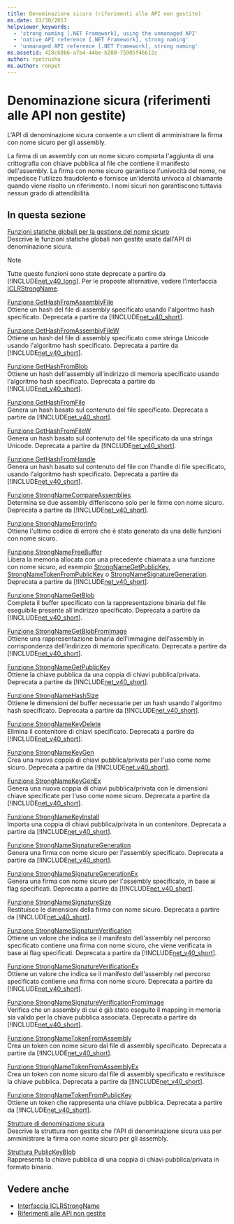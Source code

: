 ```yaml
---
title: Denominazione sicura (riferimenti alle API non gestite)
ms.date: 03/30/2017
helpviewer_keywords:
  - 'strong naming [.NET Framework], using the unmanaged API'
  - 'native API reference [.NET Framework], strong naming'
  - 'unmanaged API reference [.NET Framework], strong naming'
ms.assetid: 428c68b6-a7b4-44be-b280-75905f46612c
author: rpetrusha
ms.author: ronpet
---
```

# <a name="strong-naming-unmanaged-api-reference"></a>Denominazione sicura (riferimenti alle API non gestite)
L'API di denominazione sicura consente a un client di amministrare la firma con nome sicuro per gli assembly.  
  
 La firma di un assembly con un nome sicuro comporta l'aggiunta di una crittografia con chiave pubblica al file che contiene il manifesto dell'assembly. La firma con nome sicuro garantisce l'univocità del nome, ne impedisce l'utilizzo fraudolento e fornisce un'identità univoca al chiamante quando viene risolto un riferimento. I nomi sicuri non garantiscono tuttavia nessun grado di attendibilità.  
  
## <a name="in-this-section"></a>In questa sezione  
 [Funzioni statiche globali per la gestione del nome sicuro](https://msdn.microsoft.com/library/efa715df-e8cc-48f2-9ec4-26586f0dc8d0)  
 Descrive le funzioni statiche globali non gestite usate dall'API di denominazione sicura.  
  
> [!NOTE]
>  Tutte queste funzioni sono state deprecate a partire da [!INCLUDE[net_v40_long](../../../../includes/net-v40-long-md.md)]. Per le proposte alternative, vedere l'interfaccia [ICLRStrongName](../../../../docs/framework/unmanaged-api/hosting/iclrstrongname-interface.md).  
  
 [Funzione GetHashFromAssemblyFile](../../../../docs/framework/unmanaged-api/strong-naming/gethashfromassemblyfile-function.md)  
 Ottiene un hash del file di assembly specificato usando l'algoritmo hash specificato. Deprecata a partire da [!INCLUDE[net_v40_short](../../../../includes/net-v40-short-md.md)].  
  
 [Funzione GetHashFromAssemblyFileW](../../../../docs/framework/unmanaged-api/strong-naming/gethashfromassemblyfilew-function.md)  
 Ottiene un hash del file di assembly specificato come stringa Unicode usando l'algoritmo hash specificato. Deprecata a partire da [!INCLUDE[net_v40_short](../../../../includes/net-v40-short-md.md)].  
  
 [Funzione GetHashFromBlob](../../../../docs/framework/unmanaged-api/strong-naming/gethashfromblob-function.md)  
 Ottiene un hash dell'assembly all'indirizzo di memoria specificato usando l'algoritmo hash specificato. Deprecata a partire da [!INCLUDE[net_v40_short](../../../../includes/net-v40-short-md.md)].  
  
 [Funzione GetHashFromFile](../../../../docs/framework/unmanaged-api/strong-naming/gethashfromfile-function.md)  
 Genera un hash basato sul contenuto del file specificato.  Deprecata a partire da [!INCLUDE[net_v40_short](../../../../includes/net-v40-short-md.md)].  
  
 [Funzione GetHashFromFileW](../../../../docs/framework/unmanaged-api/strong-naming/gethashfromfilew-function.md)  
 Genera un hash basato sul contenuto del file specificato da una stringa Unicode. Deprecata a partire da [!INCLUDE[net_v40_short](../../../../includes/net-v40-short-md.md)].  
  
 [Funzione GetHashFromHandle](../../../../docs/framework/unmanaged-api/strong-naming/gethashfromhandle-function.md)  
 Genera un hash basato sul contenuto del file con l'handle di file specificato, usando l'algoritmo hash specificato.  Deprecata a partire da [!INCLUDE[net_v40_short](../../../../includes/net-v40-short-md.md)].  
  
 [Funzione StrongNameCompareAssemblies](../../../../docs/framework/unmanaged-api/strong-naming/strongnamecompareassemblies-function.md)  
 Determina se due assembly differiscono solo per le firme con nome sicuro. Deprecata a partire da [!INCLUDE[net_v40_short](../../../../includes/net-v40-short-md.md)].  
  
 [Funzione StrongNameErrorInfo](../../../../docs/framework/unmanaged-api/strong-naming/strongnameerrorinfo-function.md)  
 Ottiene l'ultimo codice di errore che è stato generato da una delle funzioni con nome sicuro.  
  
 [Funzione StrongNameFreeBuffer](../../../../docs/framework/unmanaged-api/strong-naming/strongnamefreebuffer-function.md)  
 Libera la memoria allocata con una precedente chiamata a una funzione con nome sicuro, ad esempio [StrongNameGetPublicKey](../../../../docs/framework/unmanaged-api/strong-naming/strongnamegetpublickey-function.md), [StrongNameTokenFromPublicKey](../../../../docs/framework/unmanaged-api/strong-naming/strongnametokenfrompublickey-function.md) o [StrongNameSignatureGeneration](../../../../docs/framework/unmanaged-api/strong-naming/strongnamesignaturegeneration-function.md).   Deprecata a partire da [!INCLUDE[net_v40_short](../../../../includes/net-v40-short-md.md)].  
  
 [Funzione StrongNameGetBlob](../../../../docs/framework/unmanaged-api/strong-naming/strongnamegetblob-function.md)  
 Completa il buffer specificato con la rappresentazione binaria del file eseguibile presente all'indirizzo specificato. Deprecata a partire da [!INCLUDE[net_v40_short](../../../../includes/net-v40-short-md.md)].  
  
 [Funzione StrongNameGetBlobFromImage](../../../../docs/framework/unmanaged-api/strong-naming/strongnamegetblobfromimage-function.md)  
 Ottiene una rappresentazione binaria dell'immagine dell'assembly in corrispondenza dell'indirizzo di memoria specificato. Deprecata a partire da [!INCLUDE[net_v40_short](../../../../includes/net-v40-short-md.md)].  
  
 [Funzione StrongNameGetPublicKey](../../../../docs/framework/unmanaged-api/strong-naming/strongnamegetpublickey-function.md)  
 Ottiene la chiave pubblica da una coppia di chiavi pubblica/privata. Deprecata a partire da [!INCLUDE[net_v40_short](../../../../includes/net-v40-short-md.md)].  
  
 [Funzione StrongNameHashSize](../../../../docs/framework/unmanaged-api/strong-naming/strongnamehashsize-function.md)  
 Ottiene le dimensioni del buffer necessarie per un hash usando l'algoritmo hash specificato.  Deprecata a partire da [!INCLUDE[net_v40_short](../../../../includes/net-v40-short-md.md)].  
  
 [Funzione StrongNameKeyDelete](../../../../docs/framework/unmanaged-api/strong-naming/strongnamekeydelete-function.md)  
 Elimina il contenitore di chiavi specificato. Deprecata a partire da [!INCLUDE[net_v40_short](../../../../includes/net-v40-short-md.md)].  
  
 [Funzione StrongNameKeyGen](../../../../docs/framework/unmanaged-api/strong-naming/strongnamekeygen-function.md)  
 Crea una nuova coppia di chiavi pubblica/privata per l'uso come nome sicuro.  Deprecata a partire da [!INCLUDE[net_v40_short](../../../../includes/net-v40-short-md.md)].  
  
 [Funzione StrongNameKeyGenEx](../../../../docs/framework/unmanaged-api/strong-naming/strongnamekeygenex-function.md)  
 Genera una nuova coppia di chiavi pubblica/privata con le dimensioni chiave specificate per l'uso come nome sicuro. Deprecata a partire da [!INCLUDE[net_v40_short](../../../../includes/net-v40-short-md.md)].  
  
 [Funzione StrongNameKeyInstall](../../../../docs/framework/unmanaged-api/strong-naming/strongnamekeyinstall-function.md)  
 Importa una coppia di chiavi pubblica/privata in un contenitore.  Deprecata a partire da [!INCLUDE[net_v40_short](../../../../includes/net-v40-short-md.md)].  
  
 [Funzione StrongNameSignatureGeneration](../../../../docs/framework/unmanaged-api/strong-naming/strongnamesignaturegeneration-function.md)  
 Genera una firma con nome sicuro per l'assembly specificato.   Deprecata a partire da [!INCLUDE[net_v40_short](../../../../includes/net-v40-short-md.md)].  
  
 [Funzione StrongNameSignatureGenerationEx](../../../../docs/framework/unmanaged-api/strong-naming/strongnamesignaturegenerationex-function.md)  
 Genera una firma con nome sicuro per l'assembly specificato, in base ai flag specificati.    Deprecata a partire da [!INCLUDE[net_v40_short](../../../../includes/net-v40-short-md.md)].  
  
 [Funzione StrongNameSignatureSize](../../../../docs/framework/unmanaged-api/strong-naming/strongnamesignaturesize-function.md)  
 Restituisce le dimensioni della firma con nome sicuro. Deprecata a partire da [!INCLUDE[net_v40_short](../../../../includes/net-v40-short-md.md)].  
  
 [Funzione StrongNameSignatureVerification](../../../../docs/framework/unmanaged-api/strong-naming/strongnamesignatureverification-function.md)  
 Ottiene un valore che indica se il manifesto dell'assembly nel percorso specificato contiene una firma con nome sicuro, che viene verificata in base ai flag specificati. Deprecata a partire da [!INCLUDE[net_v40_short](../../../../includes/net-v40-short-md.md)].  
  
 [Funzione StrongNameSignatureVerificationEx](../../../../docs/framework/unmanaged-api/strong-naming/strongnamesignatureverificationex-function.md)  
 Ottiene un valore che indica se il manifesto dell'assembly nel percorso specificato contiene una firma con nome sicuro.  Deprecata a partire da [!INCLUDE[net_v40_short](../../../../includes/net-v40-short-md.md)].  
  
 [Funzione StrongNameSignatureVerificationFromImage](../../../../docs/framework/unmanaged-api/strong-naming/strongnamesignatureverificationfromimage-function.md)  
 Verifica che un assembly di cui è già stato eseguito il mapping in memoria sia valido per la chiave pubblica associata. Deprecata a partire da [!INCLUDE[net_v40_short](../../../../includes/net-v40-short-md.md)].  
  
 [Funzione StrongNameTokenFromAssembly](../../../../docs/framework/unmanaged-api/strong-naming/strongnametokenfromassembly-function.md)  
 Crea un token con nome sicuro dal file di assembly specificato.  Deprecata a partire da [!INCLUDE[net_v40_short](../../../../includes/net-v40-short-md.md)].  
  
 [Funzione StrongNameTokenFromAssemblyEx](../../../../docs/framework/unmanaged-api/strong-naming/strongnametokenfromassemblyex-function.md)  
 Crea un token con nome sicuro dal file di assembly specificato e restituisce la chiave pubblica. Deprecata a partire da [!INCLUDE[net_v40_short](../../../../includes/net-v40-short-md.md)].  
  
 [Funzione StrongNameTokenFromPublicKey](../../../../docs/framework/unmanaged-api/strong-naming/strongnametokenfrompublickey-function.md)  
 Ottiene un token che rappresenta una chiave pubblica. Deprecata a partire da [!INCLUDE[net_v40_short](../../../../includes/net-v40-short-md.md)].  
  
 [Strutture di denominazione sicura](https://msdn.microsoft.com/library/4b041a2f-fd12-4b91-aacd-bc3b34a5124d)  
 Descrive la struttura non gestita che l'API di denominazione sicura usa per amministrare la firma con nome sicuro per gli assembly.  
  
 [Struttura PublicKeyBlob](../../../../docs/framework/unmanaged-api/strong-naming/publickeyblob-structure.md)  
 Rappresenta la chiave pubblica di una coppia di chiavi pubblica/privata in formato binario.  
  
## <a name="see-also"></a>Vedere anche
- [Interfaccia ICLRStrongName](../../../../docs/framework/unmanaged-api/hosting/iclrstrongname-interface.md)
- [Riferimenti alle API non gestite](../../../../docs/framework/unmanaged-api/index.md)
